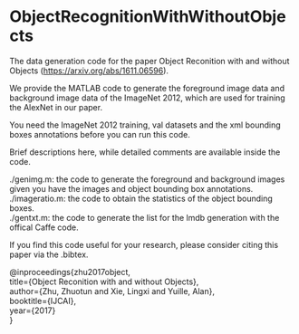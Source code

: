 # ObjectRecognitionWithWithoutObjects

The data generation code for the paper Object Reconition with and without Objects (https://arxiv.org/abs/1611.06596).

We provide the MATLAB code to generate the foreground image data and background image data of the ImageNet 2012, which are used for training the AlexNet in our paper.

You need the ImageNet 2012 training, val datasets and the xml bounding boxes annotations before you can run this code.


Brief descriptions here, while detailed comments are available inside the code. 

./genimg.m: the code to generate the foreground and background images given you have the images and object bounding box annotations. <br />
./imageratio.m: the code to obtain the statistics of the object bounding boxes. <br />
./gentxt.m: the code to generate the list for the lmdb generation with the offical Caffe code. <br />

If you find this code useful for your research, please consider citing this paper via the .bibtex.

@inproceedings{zhu2017object,<br />
  title={Object Reconition with and without Objects},<br />
  author={Zhu, Zhuotun and Xie, Lingxi and Yuille, Alan},<br />
  booktitle={IJCAI},<br />
  year={2017}<br />
}

